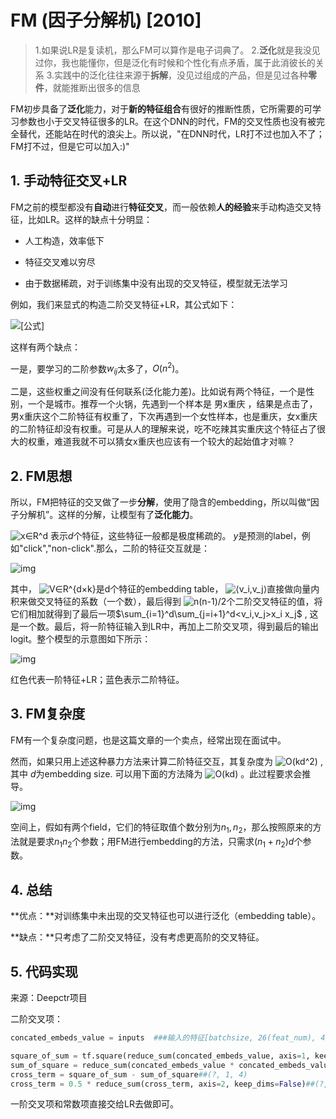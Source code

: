 # FM (因子分解机) [2010]

> 1.如果说LR是复读机，那么FM可以算作是电子词典了。
> 2.**泛化**就是我没见过你，我也能懂你，但是泛化有时候和个性化有点矛盾，属于此消彼长的关系
> 3.实践中的泛化往往来源于**拆解**，没见过组成的产品，但是见过各种**零件**，就能推断出很多的信息

FM初步具备了**泛化**能力，对于**新的特征组合**有很好的推断性质，它所需要的可学习参数也小于交叉特征很多的LR。在这个DNN的时代，FM的交叉性质也没有被完全替代，还能站在时代的浪尖上。所以说，"在DNN时代，LR打不过也加入不了；FM打不过，但是它可以加入:)"



## 1. 手动特征交叉+LR

FM之前的模型都没有**自动**进行**特征交叉**，而一般依赖**人的经验**来手动构造交叉特征，比如LR。这样的缺点十分明显：

- 人工构造，效率低下

- 特征交叉难以穷尽

- 由于数据稀疏，对于训练集中没有出现的交叉特征，模型就无法学习


例如，我们来显式的构造二阶交叉特征+LR，其公式如下：

![[公式]](https://www.zhihu.com/equation?tex=w_0%2B%5Csum_%7Bi%3D1%7D%5Enw_ix_i%2B%5Csum_%7Bi%3D1%7D%5En%5Csum_%7Bj%3Di%2B1%7D%5Enw_%7Bij%7Dx_ix_j)

这样有两个缺点：

一是，要学习的二阶参数$w_{ij}$太多了，$O(n^2)$。

二是，这些权重之间没有任何联系(泛化能力差)。比如说有两个特征，一个是性别，一个是城市。推荐一个火锅，先遇到一个样本是 男x重庆 ，结果是点击了，男x重庆这个二阶特征有权重了，下次再遇到一个女性样本，也是重庆，女x重庆的二阶特征却没有权重。可是从人的理解来说，吃不吃辣其实重庆这个特征占了很大的权重，难道我就不可以猜女x重庆也应该有一个较大的起始值才对嘛？



## 2. FM思想

所以，FM把特征的交叉做了一步**分解**，使用了隐含的embedding，所以叫做“因子分解机”。这样的分解，让模型有了**泛化能力**。

![x∈R^d](https://www.zhihu.com/equation?tex=x%E2%88%88R%5Ed) 表示$d$个特征，这些特征一般都是极度稀疏的。 $y$是预测的label，例如"click","non-click".那么，二阶的特征交互就是：

![img](https://pic1.zhimg.com/v2-e71480993d3845d1392415a5fb0a6978_b.png)

其中， ![V∈R^{d×k}](https://www.zhihu.com/equation?tex=V%E2%88%88R%5E%7Bd%C3%97k%7D)是d个特征的embedding table， ![⟨v_i,v_j⟩](https://www.zhihu.com/equation?tex=%E2%9F%A8v_i%2Cv_j%E2%9F%A9)直接做向量内积来做交叉特征的系数（一个数），最后得到 ![n(n-1)/2](https://www.zhihu.com/equation?tex=n(n-1)%2F2)个二阶交叉特征的值，将它们相加就得到了最后一项$\sum_{i=1}^d\sum_{j=i+1}^d<v_i,v_j>x_i x_j$ , 这是一个数。最后，将一阶特征输入到LR中，再加上二阶交叉项，得到最后的输出logit。整个模型的示意图如下所示：

![img](https://pic3.zhimg.com/v2-fdcd14d4434853b4f96adf9996fe52da_b.png)

红色代表一阶特征+LR；蓝色表示二阶特征。



## 3. FM复杂度

FM有一个复杂度问题，也是这篇文章的一个卖点，经常出现在面试中。

然而，如果只用上述这种暴力方法来计算二阶特征交互，其复杂度为 ![O(kd^2)](https://www.zhihu.com/equation?tex=O(kd%5E2)) ,其中 $d$为embedding size. 可以用下面的方法降为 ![O(kd)](https://www.zhihu.com/equation?tex=O(kd)) 。此过程要求会推导。

![img](https://pic3.zhimg.com/v2-78a8e0068d010da00aff0d594c762c82_b.png)



空间上，假如有两个field，它们的特征取值个数分别为$n_1,n_2$，那么按照原来的方法就是要求$n_1n_2$个参数；用FM进行embedding的方法，只需求$(n_1+n_2)d$个参数。



## 4. 总结

**优点：**对训练集中未出现的交叉特征也可以进行泛化（embedding table）。

**缺点：**只考虑了二阶交叉特征，没有考虑更高阶的交叉特征。



## 5. 代码实现

来源：Deepctr项目

二阶交叉项：

```python
concated_embeds_value = inputs  ###输入的特征[batchsize, 26(feat_num), 4(embed_size)]

square_of_sum = tf.square(reduce_sum(concated_embeds_value, axis=1, keep_dims=True))#(?, 1, 4)
sum_of_square = reduce_sum(concated_embeds_value * concated_embeds_value, axis=1, keep_dims=True)##(?, 1, 4)
cross_term = square_of_sum - sum_of_square##(?, 1, 4)
cross_term = 0.5 * reduce_sum(cross_term, axis=2, keep_dims=False)##(?, 1)
```

一阶交叉项和常数项直接交给LR去做即可。

### 